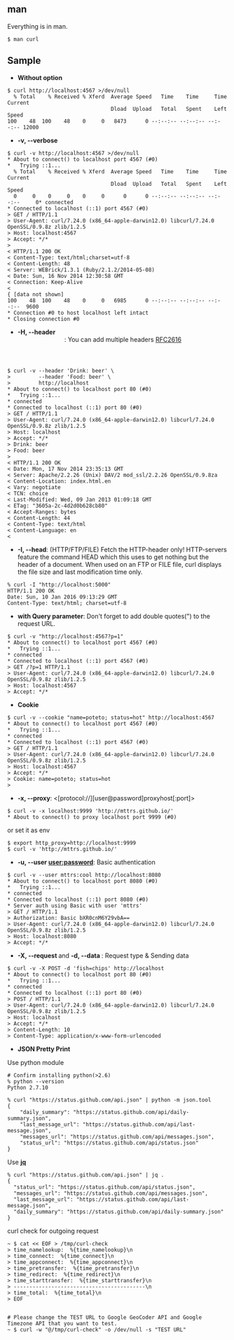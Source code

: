 ## man
Everything is in man.
```shell
$ man curl
```

## Sample
- **Without option**
```shell
$ curl http://localhost:4567 >/dev/null
  % Total    % Received % Xferd  Average Speed   Time    Time     Time  Current
                                 Dload  Upload   Total   Spent    Left  Speed
100    48  100    48    0     0   8473      0 --:--:-- --:--:-- --:--:-- 12000
```

- **-v, --verbose**
```shell
$ curl -v http://localhost:4567 >/dev/null
* About to connect() to localhost port 4567 (#0)
*   Trying ::1...
  % Total    % Received % Xferd  Average Speed   Time    Time     Time  Current
                                 Dload  Upload   Total   Spent    Left  Speed
  0     0    0     0    0     0      0      0 --:--:-- --:--:-- --:--:--     0* connected
* Connected to localhost (::1) port 4567 (#0)
> GET / HTTP/1.1
> User-Agent: curl/7.24.0 (x86_64-apple-darwin12.0) libcurl/7.24.0 OpenSSL/0.9.8z zlib/1.2.5
> Host: localhost:4567
> Accept: */*
>
< HTTP/1.1 200 OK
< Content-Type: text/html;charset=utf-8
< Content-Length: 48
< Server: WEBrick/1.3.1 (Ruby/2.1.2/2014-05-08)
< Date: Sun, 16 Nov 2014 12:30:58 GMT
< Connection: Keep-Alive
<
{ [data not shown]
100    48  100    48    0     0   6985      0 --:--:-- --:--:-- --:--:--  9600
* Connection #0 to host localhost left intact
* Closing connection #0
```

- **-H, --header <header>**: You can add multiple headers
[RFC2616](http://www.w3.org/Protocols/rfc2616/rfc2616-sec14.html)
```shell
$ curl -v --header 'Drink: beer' \
>         --header 'Food: beer' \
>         http://localhost
* About to connect() to localhost port 80 (#0)
*   Trying ::1...
* connected
* Connected to localhost (::1) port 80 (#0)
> GET / HTTP/1.1
> User-Agent: curl/7.24.0 (x86_64-apple-darwin12.0) libcurl/7.24.0 OpenSSL/0.9.8z zlib/1.2.5
> Host: localhost
> Accept: */*
> Drink: beer
> Food: beer
>
< HTTP/1.1 200 OK
< Date: Mon, 17 Nov 2014 23:35:13 GMT
< Server: Apache/2.2.26 (Unix) DAV/2 mod_ssl/2.2.26 OpenSSL/0.9.8za
< Content-Location: index.html.en
< Vary: negotiate
< TCN: choice
< Last-Modified: Wed, 09 Jan 2013 01:09:18 GMT
< ETag: "3605a-2c-4d2d0b628cb80"
< Accept-Ranges: bytes
< Content-Length: 44
< Content-Type: text/html
< Content-Language: en
<
```

- **-I, --head**: (HTTP/FTP/FILE)  Fetch the HTTP-header only! HTTP-servers feature the command HEAD which this uses to get nothing but the header of a document. When used on an FTP or FILE file, curl displays the file size and last modification time only.
```shell
% curl -I "http://localhost:5000"
HTTP/1.1 200 OK
Date: Sun, 10 Jan 2016 09:13:29 GMT
Content-Type: text/html; charset=utf-8
```


- **with Query parameter**: Don't forget to add double quotes(") to the request URL.
```shell
$ curl -v "http://localhost:4567?p=1"
* About to connect() to localhost port 4567 (#0)
*   Trying ::1...
* connected
* Connected to localhost (::1) port 4567 (#0)
> GET /?p=1 HTTP/1.1
> User-Agent: curl/7.24.0 (x86_64-apple-darwin12.0) libcurl/7.24.0 OpenSSL/0.9.8z zlib/1.2.5
> Host: localhost:4567
> Accept: */*
```

- **Cookie**
```shell
$ curl -v --cookie "name=poteto; status=hot" http://localhost:4567
* About to connect() to localhost port 4567 (#0)
*   Trying ::1...
* connected
* Connected to localhost (::1) port 4567 (#0)
> GET / HTTP/1.1
> User-Agent: curl/7.24.0 (x86_64-apple-darwin12.0) libcurl/7.24.0 OpenSSL/0.9.8z zlib/1.2.5
> Host: localhost:4567
> Accept: */*
> Cookie: name=poteto; status=hot
>
```
- **-x, --proxy**: <[protocol://][user@password]proxyhost[:port]>
```shell
$ curl -v -x localhost:9999 'http://mttrs.github.io/'
* About to connect() to proxy localhost port 9999 (#0)
```
or set it as env
```shell
$ export http_proxy=http://localhost:9999
$ curl -v 'http://mttrs.github.io/'
```

- **-u, --user <user:password>**: Basic authentication
```shell
$ curl -v --user mttrs:cool http://localhost:8080
* About to connect() to localhost port 8080 (#0)
*   Trying ::1...
* connected
* Connected to localhost (::1) port 8080 (#0)
* Server auth using Basic with user 'mttrs'
> GET / HTTP/1.1
> Authorization: Basic bXR0cnM6Y29vbA==
> User-Agent: curl/7.24.0 (x86_64-apple-darwin12.0) libcurl/7.24.0 OpenSSL/0.9.8z zlib/1.2.5
> Host: localhost:8080
> Accept: */*
```

- **-X, --request <command>** and **-d, --data <data>**: Request type & Sending data
```shell
$ curl -v -X POST -d 'fish=chips' http://localhost
* About to connect() to localhost port 80 (#0)
*   Trying ::1...
* connected
* Connected to localhost (::1) port 80 (#0)
> POST / HTTP/1.1
> User-Agent: curl/7.24.0 (x86_64-apple-darwin12.0) libcurl/7.24.0 OpenSSL/0.9.8z zlib/1.2.5
> Host: localhost
> Accept: */*
> Content-Length: 10
> Content-Type: application/x-www-form-urlencoded
```

- **JSON Pretty Print**

Use python module
```shell
# Confirm installing python(>2.6)
% python --version
Python 2.7.10

% curl "https://status.github.com/api.json" | python -m json.tool
{
    "daily_summary": "https://status.github.com/api/daily-summary.json",
    "last_message_url": "https://status.github.com/api/last-message.json",
    "messages_url": "https://status.github.com/api/messages.json",
    "status_url": "https://status.github.com/api/status.json"
}
```

Use [**jq**](https://stedolan.github.io/jq/)
```shell
% curl "https://status.github.com/api.json" | jq .
{
  "status_url": "https://status.github.com/api/status.json",
  "messages_url": "https://status.github.com/api/messages.json",
  "last_message_url": "https://status.github.com/api/last-message.json",
  "daily_summary": "https://status.github.com/api/daily-summary.json"
}
```

curl check for outgoing request
```
~ $ cat << EOF > /tmp/curl-check
> time_namelookup:  %{time_namelookup}\n
> time_connect:  %{time_connect}\n
> time_appconnect:  %{time_appconnect}\n
> time_pretransfer:  %{time_pretransfer}\n
> time_redirect:  %{time_redirect}\n
> time_starttransfer:  %{time_starttransfer}\n
> ------------------------------------------\n
> time_total:  %{time_total}\n
> EOF


# Please change the TEST URL to Google GeoCoder API and Google Timezone API that you want to test.
~ $ curl -w "@/tmp/curl-check" -o /dev/null -s "TEST URL"
```
